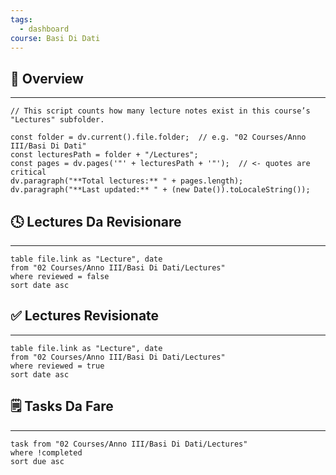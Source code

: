 ```yaml
---
tags:
  - dashboard
course: Basi Di Dati
---
```

## 🧩 Overview
---
```dataviewjs
// This script counts how many lecture notes exist in this course’s "Lectures" subfolder.

const folder = dv.current().file.folder;  // e.g. "02 Courses/Anno III/Basi Di Dati"
const lecturesPath = folder + "/Lectures"; 
const pages = dv.pages('"' + lecturesPath + '"');  // <- quotes are critical
dv.paragraph("**Total lectures:** " + pages.length);
dv.paragraph("**Last updated:** " + (new Date()).toLocaleString());
```
## 🕓 Lectures Da Revisionare
---
```dataview
table file.link as "Lecture", date
from "02 Courses/Anno III/Basi Di Dati/Lectures"
where reviewed = false
sort date asc
```

## ✅ Lectures Revisionate
---
```dataview
table file.link as "Lecture", date
from "02 Courses/Anno III/Basi Di Dati/Lectures"
where reviewed = true
sort date asc
```

## 🗒️ Tasks Da Fare
---
```dataview
task from "02 Courses/Anno III/Basi Di Dati/Lectures"
where !completed
sort due asc
```
